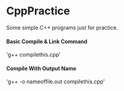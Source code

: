 # CppPractice
Some simple C++ programs just for practice.

#### Basic Compile & Link Command
'g++ compilethis.cpp'

#### Compile With Output Name
'g++ -o nameoffile.out compilethis.cpp'
